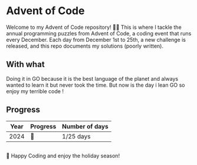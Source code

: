 # Advent of Code

Welcome to my Advent of Code repository! 🎄✨ This is where I tackle the annual programming puzzles from Advent of Code, a coding event that runs every December. Each day from December 1st to 25th, a new challenge is released, and this repo documents my solutions (poorly written).

## With what
Doing it in GO because it is the best language of the planet and always wanted to learn it but never took the time.
But now is the day i lean GO so enjoy my terrible code !

## Progress
| Year | Progress | Number of days |
| ---- | -- | ---------------|
| 2024 | 🌟 | 1/25 days |

##
🎅 Happy Coding and enjoy the holiday season!
